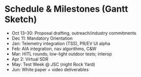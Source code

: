 # Schedule & Milestones (Gantt Sketch)

- Oct 13–30: Proposal drafting, outreach/industry commitments
- Dec 11: Mandatory Orientation
- Jan: Telemetry integration (TSS), PR/EV UI alpha
- Feb: AIA integration, nav algorithms, C&W
- Mar: HITL rounds; low-light outdoor tests; interop
- Apr 2: Virtual SDR
- May: Test Week @ JSC (night Rock Yard)
- Jun: White paper + video deliverables
